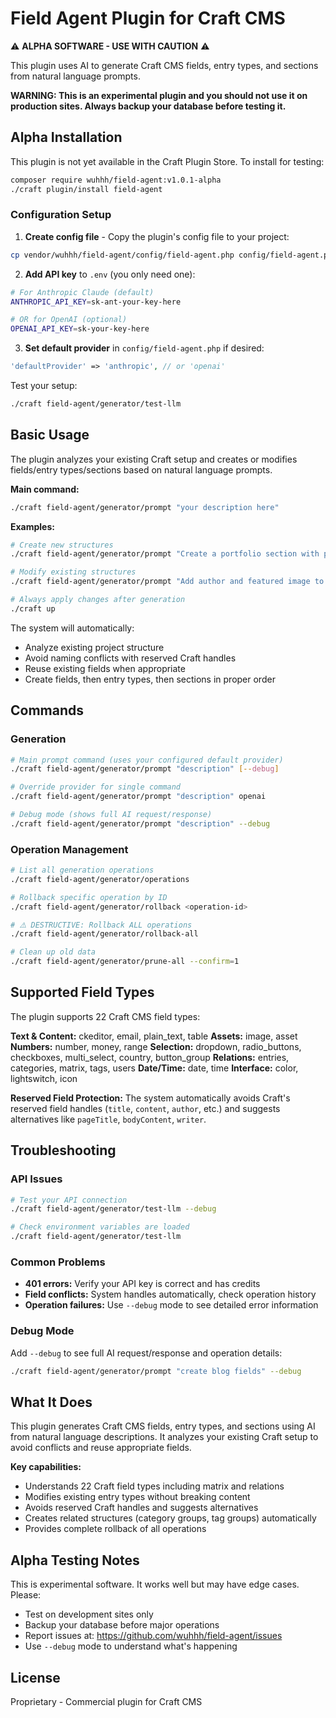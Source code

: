 # Field Agent Plugin for Craft CMS
⚠️ **ALPHA SOFTWARE - USE WITH CAUTION** ⚠️

This plugin uses AI to generate Craft CMS fields, entry types, and sections from natural language prompts. 

**WARNING: This is an experimental plugin and you should not use it on production sites. Always backup your database before testing it.**

## Alpha Installation

This plugin is not yet available in the Craft Plugin Store. To install for testing:

```bash
composer require wuhhh/field-agent:v1.0.1-alpha
./craft plugin/install field-agent
```

### Configuration Setup

1. **Create config file** - Copy the plugin's config file to your project:
```bash
cp vendor/wuhhh/field-agent/config/field-agent.php config/field-agent.php
```

2. **Add API key** to `.env` (you only need one):
```bash
# For Anthropic Claude (default)
ANTHROPIC_API_KEY=sk-ant-your-key-here

# OR for OpenAI (optional)
OPENAI_API_KEY=sk-your-key-here
```

3. **Set default provider** in `config/field-agent.php` if desired:
```php
'defaultProvider' => 'anthropic', // or 'openai'
```

Test your setup:
```bash
./craft field-agent/generator/test-llm
```

## Basic Usage

The plugin analyzes your existing Craft setup and creates or modifies fields/entry types/sections based on natural language prompts.

**Main command:**
```bash
./craft field-agent/generator/prompt "your description here"
```

**Examples:**
```bash
# Create new structures
./craft field-agent/generator/prompt "Create a portfolio section with project fields"

# Modify existing structures  
./craft field-agent/generator/prompt "Add author and featured image to blog posts"

# Always apply changes after generation
./craft up
```

The system will automatically:
- Analyze existing project structure
- Avoid naming conflicts with reserved Craft handles
- Reuse existing fields when appropriate
- Create fields, then entry types, then sections in proper order

## Commands

### Generation
```bash
# Main prompt command (uses your configured default provider)
./craft field-agent/generator/prompt "description" [--debug]

# Override provider for single command
./craft field-agent/generator/prompt "description" openai

# Debug mode (shows full AI request/response)  
./craft field-agent/generator/prompt "description" --debug
```

### Operation Management
```bash
# List all generation operations
./craft field-agent/generator/operations

# Rollback specific operation by ID
./craft field-agent/generator/rollback <operation-id>

# ⚠️ DESTRUCTIVE: Rollback ALL operations
./craft field-agent/generator/rollback-all

# Clean up old data
./craft field-agent/generator/prune-all --confirm=1
```

## Supported Field Types

The plugin supports 22 Craft CMS field types:

**Text & Content:** ckeditor, email, plain_text, table
**Assets:** image, asset
**Numbers:** number, money, range
**Selection:** dropdown, radio_buttons, checkboxes, multi_select, country, button_group
**Relations:** entries, categories, matrix, tags, users
**Date/Time:** date, time
**Interface:** color, lightswitch, icon

**Reserved Field Protection:** The system automatically avoids Craft's reserved field handles (`title`, `content`, `author`, etc.) and suggests alternatives like `pageTitle`, `bodyContent`, `writer`.

## Troubleshooting

### API Issues
```bash
# Test your API connection
./craft field-agent/generator/test-llm --debug

# Check environment variables are loaded
./craft field-agent/generator/test-llm
```

### Common Problems
- **401 errors:** Verify your API key is correct and has credits
- **Field conflicts:** System handles automatically, check operation history  
- **Operation failures:** Use `--debug` mode to see detailed error information

### Debug Mode
Add `--debug` to see full AI request/response and operation details:
```bash
./craft field-agent/generator/prompt "create blog fields" --debug
```

## What It Does

This plugin generates Craft CMS fields, entry types, and sections using AI from natural language descriptions. It analyzes your existing Craft setup to avoid conflicts and reuse appropriate fields.

**Key capabilities:**
- Understands 22 Craft field types including matrix and relations
- Modifies existing entry types without breaking content
- Avoids reserved Craft handles and suggests alternatives  
- Creates related structures (category groups, tag groups) automatically
- Provides complete rollback of all operations

## Alpha Testing Notes

This is experimental software. It works well but may have edge cases. Please:

- Test on development sites only
- Backup your database before major operations
- Report issues at: https://github.com/wuhhh/field-agent/issues
- Use `--debug` mode to understand what's happening

## License

Proprietary - Commercial plugin for Craft CMS
